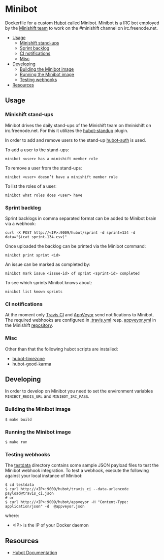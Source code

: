 # Minibot

Dockerfile for a custom [Hubot](https://hubot.github.com) called Minibot.
Minibot is a IRC bot employed by the [Minishift team](https://github.com/orgs/minishift/teams/minishift-dev/members) to work on the #minishift channel on irc.freenode.net.

<!-- MarkdownTOC -->

- [Usage](#usage)
    - [Minishift stand-ups](#minishift-stand-ups)
    - [Sprint backlog](#sprint-backlog)
    - [CI notifications](#ci-notifications)
    - [Misc](#misc)
- [Developing](#developing)
    - [Building the Minibot image](#building-the-minibot-image)
    - [Running the Minibot image](#running-the-minibot-image)
    - [Testing webhooks](#testing-webhooks)
- [Resources](#resources)

<!-- /MarkdownTOC -->

<a name="usage"></a>
## Usage

<a name="minishift-stand-ups"></a>
### Minishift stand-ups

Minibot drives the daily stand-ups of the Minishift team on #minishift on irc.freenode.net.
For this it utilizes the [hubot-standup](https://github.com/miyagawa/hubot-standup) plugin.

In order to add and remove users to the stand-up [hubot-auth](https://github.com/hubot-scripts/hubot-auth) is used.

To add a user to the stand-ups:

    minibot <user> has a minishift member role

To remove a user from the stand-ups:

    minibot <user> doesn’t have a minishift member role

To list the roles of a user:

    minibot what roles does <user> have

<a name="sprint-backlog"></a>
### Sprint backlog

Sprint backlogs in comma separated format can be added to Minibot brain via a webhook:

    curl -X POST http://<IP>:9009/hubot/sprint -d sprint=134 -d data="$(cat sprint-134.csv)"

Once uploaded the backlog can be printed via the Minibot command:

    minibot print sprint <id>

 An issue can be marked as completed by:

    minibot mark issue <issue-id> of sprint <sprint-id> completed

 To see which sprints Minibot knows about:

    minibot list known sprints

<a name="ci-notifications"></a>
### CI notifications

At the moment only [Travis CI](https://travis-ci.org/minishift/minishift) and [AppVeyor](https://www.appveyor.com) send notifications to Minibot.
The required webhooks are configured in [.travis.yml](https://github.com/minishift/minishift/blob/master/.travis.yml) resp. [appveyor.yml](https://github.com/minishift/minishift/blob/master/appveyor.yml) in the Minishift [repository](https://github.com/minishift/minishift).

<a name="misc"></a>
### Misc

Other than that the following hubot scripts are installed:

* [hubot-timezone](https://github.com/ryandao/hubot-timezone)
* [hubot-good-karma](https://www.npmjs.com/package/hubot-good-karma)

<a name="developing"></a>
## Developing

In order to develop on Minibot you need to set the environment variables `MINIBOT_REDIS_URL` and `MINIBOT_IRC_PASS`.

<a name="building-the-minibot-image"></a>
### Building the Minibot image

    $ make build

<a name="running-the-minibot-image"></a>
### Running the Minibot image

    $ make run

<a name="testing-webhooks"></a>
### Testing webhooks

The [testdata](https://github.com/minishift/minibot/tree/master/testdata) directory contains some sample JSON payload files to test the Minibot webhook integration.
To test a webhook, execute the following against your local instance of Minibot:

    $ cd testdata
    $ curl http://<IP>:9009/hubot/travis_ci --data-urlencode payload@travis_ci.json
    # or
    $ curl http://<IP>:9009/hubot/appveyor -H "Content-Type: application/json" -d  @appveyor.json

where:

* \<IP\> is the IP of your Docker daemon

<a name="resources"></a>
## Resources

* [Hubot Documentation](https://hubot.github.com/docs/patterns/)
